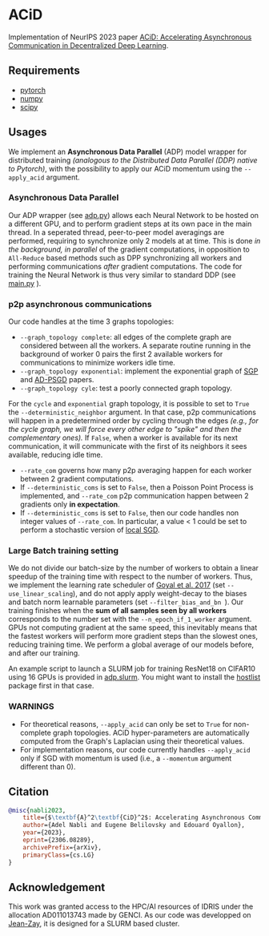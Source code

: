 # ACiD

Implementation of NeurIPS 2023 paper [ACiD: Accelerating Asynchronous Communication in Decentralized Deep Learning](https://arxiv.org/pdf/2306.08289.pdf).

## Requirements
* [pytorch](https://pytorch.org/)
* [numpy](https://numpy.org/)
* [scipy](https://scipy.org/)

## Usages
We implement an **Asynchronous Data Parallel** (ADP) model wrapper for distributed training *(analogous to the Distributed Data Parallel (DDP) native to Pytorch)*, with the possibility to apply our ACiD momentum using the ```--apply_acid``` argument.

### Asynchronous Data Parallel

Our ADP wrapper (see [adp.py](https://github.com/AdelNabli/ACiD/blob/main/adp.py)) allows each Neural Network to be hosted on a different GPU, and to perform gradient steps at its own pace in the main thread.
In a seperated thread, peer-to-peer model averagings are performed, requiring to synchronize only 2 models at at time. This is done *in the background, in parallel* of the gradient computations, in opposition to ```All-Reduce``` based methods such as DPP synchronizing all workers and performing communications *after* gradient computations.
The code for training the Neural Network is thus very similar to standard DDP (see [main.py](https://github.com/AdelNabli/ACiD/blob/main/main.py ) ).

### p2p asynchronous communications

Our code handles at the time 3 graphs topologies:
* ```--graph_topology complete```: all edges of the complete graph are considered between all the workers. A separate routine running in the background of worker 0 pairs the first 2 available workers for communications to minimize workers idle time.
* ```--graph_topology exponential```: implement the exponential graph of [SGP](https://arxiv.org/pdf/1811.10792.pdf ) and [AD-PSGD](https://arxiv.org/pdf/1710.06952.pdf) papers. 
* ```--graph_topology cyle```: test a poorly connected graph topology.

For the ```cycle``` and ```exponential``` graph topology, it is possible to set to ```True``` the ```--deterministic_neighbor``` argument. In that case, p2p communications will happen in a predetermined order by cycling through the edges *(e.g., for the cycle graph, we will force every other edge to "spike" and then the complementary ones).* If ```False```, when a worker is available for its next communication, it will communicate with the first of its neighbors it sees available, reducing idle time.

* ```--rate_com``` governs how many p2p averaging happen for each worker between 2 gradient computations.
* If ```--deterministic_coms``` is set to ```False```, then a Poisson Point Process is implemented, and ```--rate_com``` p2p communication happen between 2 gradients only **in expectation**.
* If ```--deterministic_coms``` is set to ```False```, then our code handles non integer values of ```--rate_com```. In particular, a value < 1 could be set to perform a stochastic version of [local SGD]( https://arxiv.org/abs/1805.09767 ).

### Large Batch training setting

We do not divide our batch-size by the number of workers to obtain a linear speedup of the training time with respect to the number of workers. Thus, we implement the learning rate scheduler of [Goyal et al. 2017](https://arxiv.org/abs/1706.02677) (set ```--use_linear_scaling```), and do not apply apply weight-decay to the biases and batch norm learnable parameters (set ```--filter_bias_and_bn ```). Our training finishes when the **sum of all samples seen by all workers** corresponds to the number set with the ```--n_epoch_if_1_worker``` argument. GPUs not computing gradient at the same speed, this inevitably means that the fastest workers will perform more gradient steps than the slowest ones, reducing training time. We perform a global average of our models before, and after our training.

An example script to launch a SLURM job for training ResNet18 on CIFAR10 using 16 GPUs is provided in [adp.slurm](https://github.com/AdelNabli/ACiD/blob/main/adp.slurm). You might want to install the [hostlist]( https://pypi.org/project/hostlist/) package first in that case.

### WARNINGS

* For theoretical reasons, ```--apply_acid``` can only be set to ```True``` for non-complete graph topologies. ACiD hyper-parameters are automatically computed from the Graph's Laplacian using their theoretical values.
* For implementation reasons, our code currently handles ```--apply_acid``` only if SGD with momentum is used (i.e., a ```--momentum``` argument different than 0).

## Citation
```bibtex
@misc{nabli2023,
    title={$\textbf{A}^2\textbf{CiD}^2$: Accelerating Asynchronous Communication in Decentralized Deep Learning},
    author={Adel Nabli and Eugene Belilovsky and Edouard Oyallon},
    year={2023},
    eprint={2306.08289},
    archivePrefix={arXiv},
    primaryClass={cs.LG}
}
```

## Acknowledgement

This work was granted access to the HPC/AI resources of IDRIS under the allocation AD011013743 made by GENCI. As our code was developped on [Jean-Zay](http://www.idris.fr/eng/jean-zay/), it is designed for a SLURM based cluster.